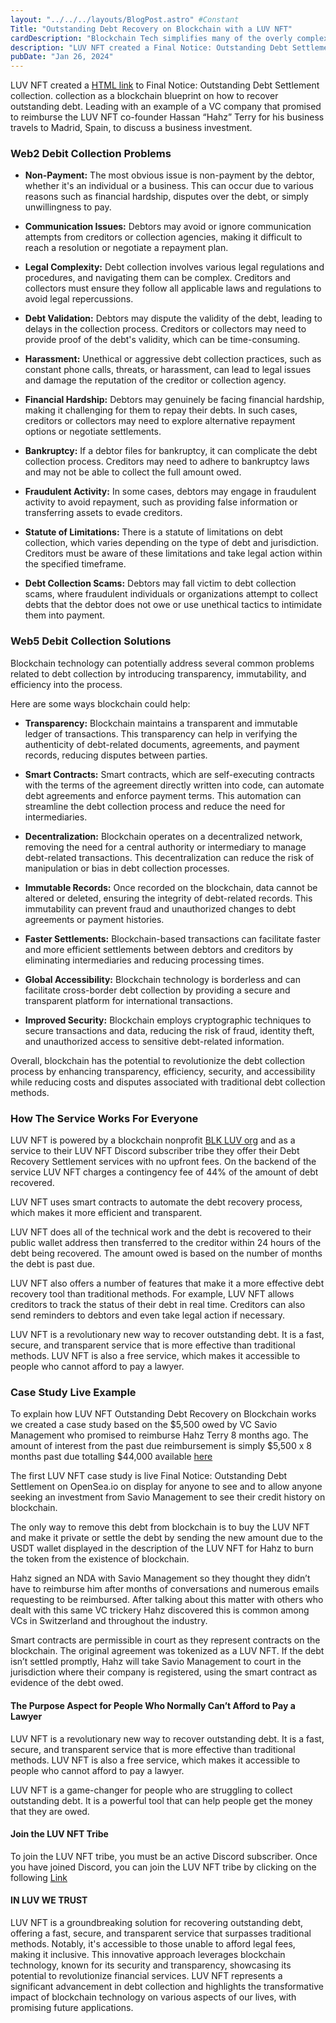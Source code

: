 ```yaml
---
layout: "../../../layouts/BlogPost.astro" #Constant
Title: "Outstanding Debt Recovery on Blockchain with a LUV NFT"
cardDescription: "Blockchain Tech simplifies many of the overly complex Web2 issues with one being recovering debt."
description: "LUV NFT created a Final Notice: Outstanding Debt Settlement collection as a blockchain blueprint on how to recover outstanding debt."
pubDate: "Jan 26, 2024"
---
```



LUV NFT created a [HTML link](https://opensea.io/collection/final-notice-outstanding-debt-settlement) to Final Notice: Outstanding Debt Settlement collection. collection as a blockchain blueprint on how to recover outstanding debt. Leading with an example of a VC company that promised to reimburse the LUV NFT co-founder Hassan “Hahz” Terry for his business travels to Madrid, Spain, to discuss a business investment.


### Web2 Debit Collection Problems
- **Non-Payment:** The most obvious issue is non-payment by the debtor, whether it's an individual or a business. This can occur due to various reasons such as financial hardship, disputes over the debt, or simply unwillingness to pay.

- **Communication Issues:** Debtors may avoid or ignore communication attempts from creditors or collection agencies, making it difficult to reach a resolution or negotiate a repayment plan.

- **Legal Complexity:** Debt collection involves various legal regulations and procedures, and navigating them can be complex. Creditors and collectors must ensure they follow all applicable laws and regulations to avoid legal repercussions.

- **Debt Validation:** Debtors may dispute the validity of the debt, leading to delays in the collection process. Creditors or collectors may need to provide proof of the debt's validity, which can be time-consuming.

- **Harassment:** Unethical or aggressive debt collection practices, such as constant phone calls, threats, or harassment, can lead to legal issues and damage the reputation of the creditor or collection agency.

- **Financial Hardship:** Debtors may genuinely be facing financial hardship, making it challenging for them to repay their debts. In such cases, creditors or collectors may need to explore alternative repayment options or negotiate settlements.

- **Bankruptcy:** If a debtor files for bankruptcy, it can complicate the debt collection process. Creditors may need to adhere to bankruptcy laws and may not be able to collect the full amount owed.

- **Fraudulent Activity:** In some cases, debtors may engage in fraudulent activity to avoid repayment, such as providing false information or transferring assets to evade creditors.

- **Statute of Limitations:** There is a statute of limitations on debt collection, which varies depending on the type of debt and jurisdiction. Creditors must be aware of these limitations and take legal action within the specified timeframe.

- **Debt Collection Scams:** Debtors may fall victim to debt collection scams, where fraudulent individuals or organizations attempt to collect debts that the debtor does not owe or use unethical tactics to intimidate them into payment.


### Web5 Debit Collection Solutions

Blockchain technology can potentially address several common problems related to debt collection by introducing transparency, immutability, and efficiency into the process.

Here are some ways blockchain could help:

- **Transparency:** Blockchain maintains a transparent and immutable ledger of transactions. This transparency can help in verifying the authenticity of debt-related documents, agreements, and payment records, reducing disputes between parties.

- **Smart Contracts:** Smart contracts, which are self-executing contracts with the terms of the agreement directly written into code, can automate debt agreements and enforce payment terms. This automation can streamline the debt collection process and reduce the need for intermediaries.

- **Decentralization:** Blockchain operates on a decentralized network, removing the need for a central authority or intermediary to manage debt-related transactions. This decentralization can reduce the risk of manipulation or bias in debt collection processes.

- **Immutable Records:** Once recorded on the blockchain, data cannot be altered or deleted, ensuring the integrity of debt-related records. This immutability can prevent fraud and unauthorized changes to debt agreements or payment histories.

- **Faster Settlements:** Blockchain-based transactions can facilitate faster and more efficient settlements between debtors and creditors by eliminating intermediaries and reducing processing times.

- **Global Accessibility:** Blockchain technology is borderless and can facilitate cross-border debt collection by providing a secure and transparent platform for international transactions.

- **Improved Security:** Blockchain employs cryptographic techniques to secure transactions and data, reducing the risk of fraud, identity theft, and unauthorized access to sensitive debt-related information.

Overall, blockchain has the potential to revolutionize the debt collection process by enhancing transparency, efficiency, security, and accessibility while reducing costs and disputes associated with traditional debt collection methods.

### How The Service Works For Everyone 
LUV NFT is powered by a blockchain nonprofit [BLK LUV org](https://blkluv.org)
 and as a service to their LUV NFT Discord subscriber tribe they offer their Debt Recovery Settlement services with no upfront fees. On the backend of the service LUV NFT charges a contingency fee of 44% of the amount of debt recovered.

LUV NFT uses smart contracts to automate the debt recovery process, which makes it more efficient and transparent.

LUV NFT does all of the technical work and the debt is recovered to their public wallet address then transferred to the creditor within 24 hours of the debt being recovered. The amount owed is based on the number of months the debt is past due.

LUV NFT also offers a number of features that make it a more effective debt recovery tool than traditional methods. For example, LUV NFT allows creditors to track the status of their debt in real time. Creditors can also send reminders to debtors and even take legal action if necessary.

LUV NFT is a revolutionary new way to recover outstanding debt. It is a fast, secure, and transparent service that is more effective than traditional methods. LUV NFT is also a free service, which makes it accessible to people who cannot afford to pay a lawyer.

### Case Study Live Example
To explain how LUV NFT Outstanding Debt Recovery on Blockchain works we created a case study based on the $5,500 owed by VC Savio Management who promised to reimburse Hahz Terry 8 months ago. The amount of interest from the past due reimbursement is simply $5,500 x 8 months past due totalling $44,000 available [here](https://opensea.io/assets/matic/0x2250380e68845cea0f05904f35b6dd7eb135fa99/1)


The first LUV NFT case study is live Final Notice: Outstanding Debt Settlement on OpenSea.io on display for anyone to see and to allow anyone seeking an investment from Savio Management to see their credit history on blockchain.

The only way to remove this debt from blockchain is to buy the LUV NFT and make it private or settle the debt by sending the new amount due to the USDT wallet displayed in the description of the LUV NFT for Hahz to burn the token from the existence of blockchain.

Hahz signed an NDA with Savio Management so they thought they didn’t have to reimburse him after months of conversations and numerous emails requesting to be reimbursed. After talking about this matter with others who dealt with this same VC trickery Hahz discovered this is common among VCs in Switzerland and throughout the industry.

Smart contracts are permissible in court as they represent contracts on the blockchain. The original agreement was tokenized as a LUV NFT. If the debt isn’t settled promptly, Hahz will take Savio Management to court in the jurisdiction where their company is registered, using the smart contract as evidence of the debt owed.

#### The Purpose Aspect for People Who Normally Can’t Afford to Pay a Lawyer
LUV NFT is a revolutionary new way to recover outstanding debt. It is a fast, secure, and transparent service that is more effective than traditional methods. LUV NFT is also a free service, which makes it accessible to people who cannot afford to pay a lawyer.

LUV NFT is a game-changer for people who are struggling to collect outstanding debt. It is a powerful tool that can help people get the money that they are owed.

#### Join the LUV NFT Tribe
To join the LUV NFT tribe, you must be an active Discord subscriber. Once you have joined Discord, you can join the LUV NFT tribe by clicking on the following [Link](https://luvgames.luvnft.com)


#### IN LUV WE TRUST
LUV NFT is a groundbreaking solution for recovering outstanding debt, offering a fast, secure, and transparent service that surpasses traditional methods. Notably, it's accessible to those unable to afford legal fees, making it inclusive. This innovative approach leverages blockchain technology, known for its security and transparency, showcasing its potential to revolutionize financial services. LUV NFT represents a significant advancement in debt collection and highlights the transformative impact of blockchain technology on various aspects of our lives, with promising future applications.